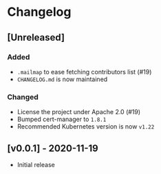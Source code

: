 # Changelog

## [Unreleased]

### Added

- `.mailmap` to ease fetching contributors list (#19)
- `CHANGELOG.md` is now maintained

### Changed

- License the project under Apache 2.0 (#19)
- Bumped cert-manager to `1.8.1`
- Recommended Kubernetes version is now `v1.22`

## [v0.0.1] - 2020-11-19

- Initial release
